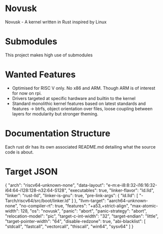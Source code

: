# Novusk

Novusk - A kernel written in Rust inspired by Linux

# Submodules
This project makes high use of submodules

# Wanted Features
- Optimised for RISC V only. No x86 and ARM. Though ARM is of interest for now on rpi.
- Drivers targeted at specific hardware and builtin to the kernel
- Standard monolithic kernel features based on latest standards and features -> btrfs, object orientation over files, loose coupling between layers for modularity but stronger theming.

# Documentation Structure
Each rust dir has its own associated README.md detailing what the source code is about.

# Target JSON
{
"arch": "riscv64-unknown-none",
"data-layout": "e-m:e-i8:8:32-i16:16:32-i64:64-i128:128-n32:64-S128",
"executables": true,
"linker-flavor": "ld.lld",
"linker": "rust-lld",
"linker-is-gnu": true,
"pre-link-args": {
"ld.lld": [
"-Tarch/riscv64/src/boot/linker.ld"
]
},
"llvm-target": "aarch64-unknown-none",
"no-compiler-rt": true,
"features": "+a53,+strict-align",
"max-atomic-width": 128,
"os": "novusk",
"panic": "abort",
"panic-strategy": "abort",
"relocation-model": "pic",
"target-c-int-width": "32",
"target-endian": "little",
"target-pointer-width": "64",
"disable-redzone": true,
"abi-blacklist": [
"stdcall",
"fastcall",
"vectorcall",
"thiscall",
"win64",
"sysv64"
]
}
